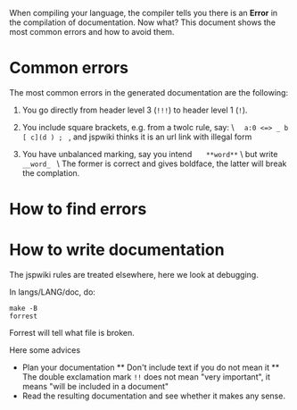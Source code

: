 



When compiling your language, the compiler tells you there is an **Error**
in the compilation of documentation. Now what? This document shows the 
most common errors and how to avoid them.






# Common errors
The most common errors in the generated documentation are the following:


1. You go directly from header level 3 (`!!!`) to header level 1 (`!`). 


2. You include square brackets, e.g. from a twolc rule, say: \\
```   a:0 <=> _ b [ c](d ) ;  ```
  , and
  jspwiki thinks it is an url link with illegal form 

  
3. You have unbalanced marking, say you intend 
```   **word**``` \\
but write   ```   __word_  ``` \\
  The former is correct and gives boldface, the latter
  will break the complation.




# How to find errors




# How to write documentation


The jspwiki rules are treated elsewhere, here we look at debugging.


In langs/LANG/doc, do:


```
make -B
forrest
```


Forrest will tell what file is broken.


Here some advices


* Plan your documentation
** Don't include text if you do not mean it
** The double exclamation mark `!!` does not mean "very important", 
   it means "will be included in a document"
* Read the resulting documentation and see whether it makes any sense.
